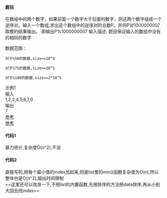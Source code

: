 #### 题目
在数组中的两个数字，如果前面一个数字大于后面的数字，则这两个数字组成一个逆序对。输入一个数组,求出这个数组中的逆序对的总数P。并将P对1000000007取模的结果输出。 即输出P%1000000007
输入描述:
题目保证输入的数组中没有的相同的数字

数据范围：

	对于%50的数据,size<=10^4

	对于%75的数据,size<=10^5

	对于%100的数据,size<=2*10^5

示例1\
输入\
1,2,3,4,5,6,7,0\
输出\
7\
[参考](https://blog.csdn.net/u010005281/article/details/80099333)\
[参考](https://blog.csdn.net/weixin_37251044/article/details/89300509)
#### 代码1
暴力统计,复杂度O(n^2),不谈
#### 代码2
直接写的,把每个最小值的index加起来,但是list里的min()函数复杂度为O(n),所以整体也是O(n^2),超出时间限制\
==这里还可以改良一下,不用list的内置函数,先用排序的方法把data排序,再从小到大回去找index==
